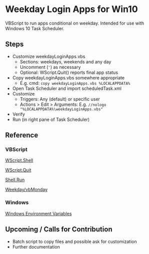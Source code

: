 # Weekday Login Apps for Win10

VBScript to run apps conditional on weekday.  Intended for use with Windows 10 Task Scheduler.

## Steps

- Customize weekdayLoginApps.vbs
  - Sections: weekdays, weekends and any day
  - Uncomment (`'`) as necessary
  - Optional: WScript.Quit() reports final app status
- Copy weekdayLoginApps.vbs somewhere appropriate
  - E.g. cmd: `copy weekdayLoginApps.vbs %LOCALAPPDATA%`
- Open Task Scheduler and import scheduledTask.xml
- Customize
  - Triggers: Any (default) or specific user
  - Actions > Edit > Arguments: E.g. `//nologo "%LOCALAPPDATA%\weekdayLoginApps.vbs"`
- Verify
 - Run (in right pane of Task Scheduler)

## Reference

### VBScript

[WScript.Shell](https://ss64.com/vb/shell.html)

[WScript.Quit](https://ss64.com/vb/quit.html)

[Shell.Run](https://ss64.com/vb/run.html)

[Weekday/vbMonday](https://ss64.com/vb/weekday.html)

### Windows

[Windows Environment Variables](https://www.rapidee.com/en/environment-variables)

## Upcoming / Calls for Contribution

- Batch script to copy files and possible ask for customization
- Further documentation
